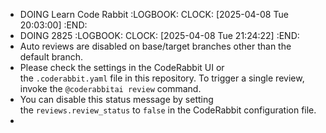 - DOING Learn Code Rabbit
  :LOGBOOK:
  CLOCK: [2025-04-08 Tue 20:03:00]
  :END:
- DOING 2825
  :LOGBOOK:
  CLOCK: [2025-04-08 Tue 21:24:22]
  :END:
- Auto reviews are disabled on base/target branches other than the default branch.
- Please check the settings in the CodeRabbit UI or the `.coderabbit.yaml` file in this repository. To trigger a single review, invoke the `@coderabbitai review` command.
- You can disable this status message by setting the `reviews.review_status` to `false` in the CodeRabbit configuration file.
-